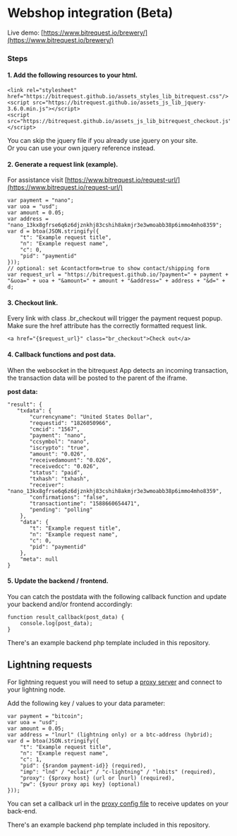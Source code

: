 # Webshop integration (Beta)  
Live demo: [https://www.bitrequest.io/brewery/](https://www.bitrequest.io/brewery/)

### Steps
#### 1. Add the following resources to your html.
    <link rel="stylesheet" href="https://bitrequest.github.io/assets_styles_lib_bitrequest.css"/>
    <script src="https://bitrequest.github.io/assets_js_lib_jquery-3.6.0.min.js"></script>
    <script src="https://bitrequest.github.io/assets_js_lib_bitrequest_checkout.js"></script>

You can skip the jquery file if you already use jquery on your site.  
Or you can use your own jquery reference instead.

#### 2. Generate a request link (example).  
For assistance visit [https://www.bitrequest.io/request-url/](https://www.bitrequest.io/request-url/)  

    var payment = "nano";
    var uoa = "usd";
    var amount = 0.05;
    var address = "nano_13kx8gfrse6q6z6djznkhj83cshih8akmjr3e3wmoabb38p6immo4mho8359";
    var d = btoa(JSON.stringify({
        "t": "Example request title",
        "n": "Example request name",
        "c": 0,
        "pid": "paymentid"
    }));
    // optional: set &contactform=true to show contact/shipping form
    var request_url = "https://bitrequest.github.io/?payment=" + payment + "&uoa=" + uoa + "&amount=" + amount + "&address=" + address + "&d=" + d;

#### 3. Checkout link.  
Every link with class .br_checkout will trigger the payment request popup. Make sure the href attribute has the correctly formatted request link.

    <a href="{$request_url}" class="br_checkout">Check out</a>

#### 4. Callback functions and post data.  
When the websocket in the bitrequest App detects an incoming transaction, the transaction data will be posted to the parent of the iframe.

**post data:**

    "result": {
       "txdata": {
           "currencyname": "United States Dollar",
           "requestid": "1826050966",
           "cmcid": "1567",
           "payment": "nano",
           "ccsymbol": "nano",
           "iscrypto": "true",
           "amount": "0.026",
           "receivedamount": "0.026",
           "receivedcc": "0.026",
           "status": "paid",
           "txhash": "txhash",
           "receiver": "nano_13kx8gfrse6q6z6djznkhj83cshih8akmjr3e3wmoabb38p6immo4mho8359",
           "confirmations": "false",
           "transactiontime": "1588660654471",
           "pending": "polling"
        },
        "data": {
           "t": "Example request title",
           "n": "Example request name",
           "c": 0,
           "pid": "paymentid"
        },
        "meta": null
    }

#### 5. Update the backend / frontend.  
You can catch the postdata with the following callback function and update your backend and/or frontend accordingly:

    function result_callback(post_data) {
        console.log(post_data);
    }

There's an example backend php template included in this repository.

## Lightning requests

For lightning request you will need to setup a [proxy server](https://github.com/bitrequest/bitrequest.github.io/tree/master/proxy) and connect to your lightning node.

Add the following key / values to your data parameter:

    var payment = "bitcoin";
    var uoa = "usd";
    var amount = 0.05;
    var address = "lnurl" (lightning only) or a btc-address (hybrid);
    var d = btoa(JSON.stringify({
        "t": "Example request title",
        "n": "Example request name",
        "c": 1,
        "pid": {$random payment-id}} (required),
        "imp": "lnd" / "eclair" / "c-lightning" / "lnbits" (required),
	    "proxy": {$proxy host} (url or lnurl) (required),
	    "pw": {$your proxy api key} (optional)
    }));

You can set a callback url in the [proxy config file](https://github.com/bitrequest/bitrequest.github.io/tree/master/proxy) to receive updates on your back-end.  

There's an example backend php template included in this repository.